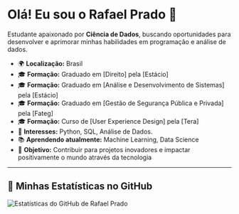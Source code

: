 # Olá! Eu sou o Rafael Prado 👋

Estudante apaixonado por **Ciência de Dados**, buscando oportunidades para desenvolver e aprimorar minhas habilidades em programação e análise de dados.

- 🌍 **Localização:** Brasil
- 🎓 **Formação:** Graduado em [Direito] pela [Estácio]
- 🎓 **Formação:** Graduado em [Análise e Desenvolvimento de Sistemas] pela [Estácio]
- 🎓 **Formação:** Graduado em [Gestão de Segurança Pública e Privada] pela [Fateg]
- 🎓 **Formação:** Curso de [User Experience Design] pela [Tera]
- 💼 **Interesses:** Python, SQL, Análise de Dados.
- 📚 **Aprendendo atualmente:** Machine Learning, Data Science
- 🎯 **Objetivo:** Contribuir para projetos inovadores e impactar positivamente o mundo através da tecnologia

---

## 🚀 Minhas Estatísticas no GitHub

![Estatísticas do GitHub de Rafael Prado](https://github-readme-stats.vercel.app/api?username=rafaelpprado&show_icons=true&theme=radical)
